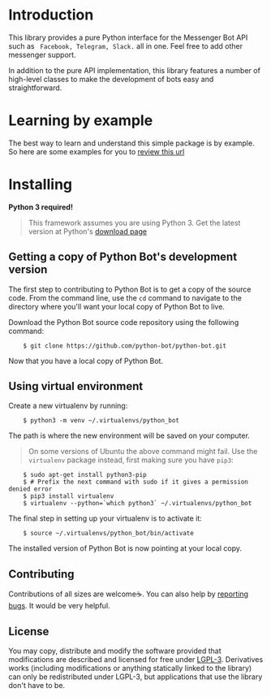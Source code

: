 
# Introduction

This library provides a pure Python interface for the Messenger Bot API such as
` Facebook, Telegram, Slack.` all in one. Feel free to add other messenger support.

In addition to the pure API implementation, this library features a number of high-level classes to
make the development of bots easy and straightforward.

# Learning by example
The best way to learn and understand this simple package is by example. 
So here are some examples for you to [review this url](https://github.com/python-bot/python-bot/tree/master/examples)

# Installing

**Python 3 required!**

>This framework assumes you are using Python 3. Get the latest version at
>Python's [download page](https://www.python.org/download/)


## Getting a copy of Python Bot's development version


The first step to contributing to Python Bot is to get a copy of the source code.
From the command line, use the ``cd`` command to navigate to the directory
where you'll want your local copy of Python Bot to live.

Download the Python Bot source code repository using the following command:

```
    $ git clone https://github.com/python-bot/python-bot.git
```

Now that you have a local copy of Python Bot.

## Using virtual environment

Create a new virtualenv by running:

```
    $ python3 -m venv ~/.virtualenvs/python_bot
```

The path is where the new environment will be saved on your computer.

>    On some versions of Ubuntu the above command might fail. Use the
>   ``virtualenv`` package instead, first making sure you have ``pip3``:

```
    $ sudo apt-get install python3-pip
    $ # Prefix the next command with sudo if it gives a permission denied error
    $ pip3 install virtualenv
    $ virtualenv --python=`which python3` ~/.virtualenvs/python_bot
```

The final step in setting up your virtualenv is to activate it:

```
    $ source ~/.virtualenvs/python_bot/bin/activate
```

The installed version of Python Bot is now pointing at your local copy.

## Contributing 

Contributions of all sizes are welcome:coffee:. You can also help by [reporting bugs](https://github.com/python-bot/python-bot/issues/new).
It would be very helpful.

## License
You may copy, distribute and modify the software provided that modifications are described and licensed for free under [LGPL-3](https://www.gnu.org/licenses/lgpl-3.0.html). Derivatives works (including modifications or anything statically linked to the library) 
can only be redistributed under LGPL-3, but applications that use the library don't have to be.
